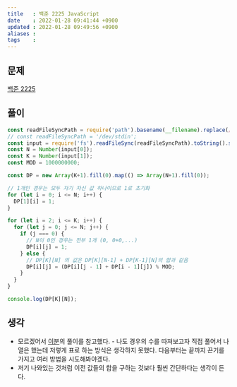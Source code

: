 ```yaml
---
title   : 백준 2225 JavaScript
date    : 2022-01-28 09:41:44 +0900
updated : 2022-01-28 09:49:56 +0900
aliases : 
tags    : 
---
```

## 문제
[백준 2225](https://www.acmicpc.net/problem/2225)

## 풀이

```javascript
const readFileSyncPath = require('path').basename(__filename).replace(/js$/, 'txt');
// const readFileSyncPath = '/dev/stdin';
const input = require('fs').readFileSync(readFileSyncPath).toString().split(" ");
const N = Number(input[0]);
const K = Number(input[1]);
const MOD = 1000000000;

const DP = new Array(K+1).fill(0).map(() => Array(N+1).fill(0));

// 1개인 경우는 모두 자기 자신 값 하나이므로 1로 초기화
for (let i = 0; i <= N; i++) {
  DP[1][i] = 1;
}

for (let i = 2; i <= K; i++) {
  for (let j = 0; j <= N; j++) {
    if (j === 0) {
      // N이 0인 경우는 전부 1개 (0, 0+0,...)
      DP[i][j] = 1;
    } else {
      // DP[K][N] 의 값은 DP[K][N-1] + DP[K-1][N]의 합과 같음 
      DP[i][j] = (DP[i][j - 1] + DP[i - 1][j]) % MOD;
    }
  }
}

console.log(DP[K][N]);
```

## 생각
- 모르겠어서 [이분](https://amunre21.github.io/boj/3-2225/)의 풀이를 참고했다. - 나도 경우의 수를 따져보고자 직접 풀어서 나열은 했는데 저렇게 표로 하는 방식은 생각하지 못했다. 다음부터는 끝까지 끈기를 가지고 여러 방법을 시도해봐야겠다.
- 저기 나와있는 것처럼 이전 값들의 합을 구하는 것보다 훨씬 간단하다는 생각이 든다. 


